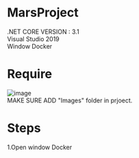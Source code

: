# MarsProject

.NET CORE VERSION : 3.1<br/>
Visual Studio 2019<br/>
Window Docker

# Require
![image](https://user-images.githubusercontent.com/69368818/109007958-589d8680-7672-11eb-9168-9de89328a6ff.png)
<br/>
MAKE SURE ADD "Images" folder in prjoect.

# Steps
1.Open window Docker<br/>





